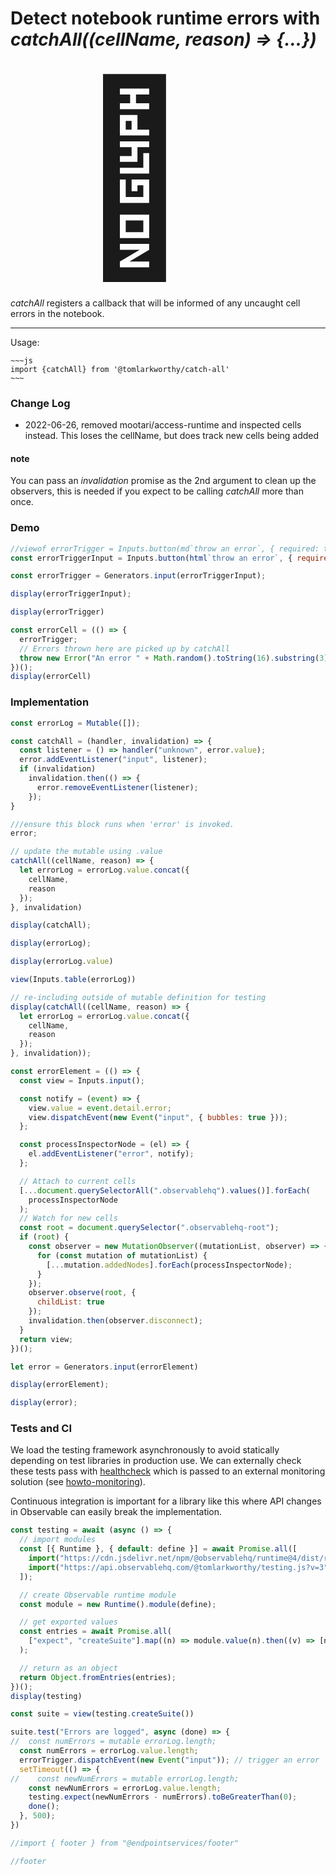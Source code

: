 # Detect notebook runtime errors with *catchAll((cellName, reason) => {...})*

<span style="font-size: 300px; padding-left: 100px">🚨</span>

<!--
https://observablehq.com/@tomlarkworthy/catch-all
-->


*catchAll* registers a callback that will be informed of any uncaught cell errors in the notebook. 

---
Usage:

```
~~~js
import {catchAll} from '@tomlarkworthy/catch-all'
~~~
```

### Change Log

- 2022-06-26, removed mootari/access-runtime and inspected cells instead. This loses the cellName, but does track new cells being added
  

#### note

You can pass an *invalidation* promise as the 2nd argument to clean up the observers, this is needed if you expect to be calling *catchAll* more than once.

### Demo

<!--
// FIGURE OUT HOW TO LINK TO MUTABLE SO THAT ITS VALUE CHANGES
// const errorTriggerEl = Mutable(null);
-->

```js echo
//viewof errorTrigger = Inputs.button(md`throw an error`, { required: true })
const errorTriggerInput = Inputs.button(html`throw an error`, { required: true })

const errorTrigger = Generators.input(errorTriggerInput);
```

```js echo
display(errorTriggerInput);
```

```js echo
display(errorTrigger)
```

```js echo
const errorCell = (() => {
  errorTrigger;
  // Errors thrown here are picked up by catchAll
  throw new Error("An error " + Math.random().toString(16).substring(3));
})();
display(errorCell)
```



### Implementation

```js echo
const errorLog = Mutable([]);

const catchAll = (handler, invalidation) => {
  const listener = () => handler("unknown", error.value);
  error.addEventListener("input", listener);
  if (invalidation)
    invalidation.then(() => {
      error.removeEventListener(listener);
    });
}

///ensure this block runs when 'error' is invoked.
error;

// update the mutable using .value
catchAll((cellName, reason) => {
  let errorLog = errorLog.value.concat({
    cellName,
    reason
  });
}, invalidation)
```



```js echo
display(catchAll);
```

```js echo
display(errorLog);
```

```js echo
display(errorLog.value)
```

```js echo
view(Inputs.table(errorLog))
```




```js echo
// re-including outside of mutable definition for testing
display(catchAll((cellName, reason) => {
  let errorLog = errorLog.value.concat({
    cellName,
    reason
  });
}, invalidation));
```




```js echo
const errorElement = (() => {
  const view = Inputs.input();

  const notify = (event) => {
    view.value = event.detail.error;
    view.dispatchEvent(new Event("input", { bubbles: true }));
  };

  const processInspectorNode = (el) => {
    el.addEventListener("error", notify);
  };

  // Attach to current cells
  [...document.querySelectorAll(".observablehq").values()].forEach(
    processInspectorNode
  );
  // Watch for new cells
  const root = document.querySelector(".observablehq-root");
  if (root) {
    const observer = new MutationObserver((mutationList, observer) => {
      for (const mutation of mutationList) {
        [...mutation.addedNodes].forEach(processInspectorNode);
      }
    });
    observer.observe(root, {
      childList: true
    });
    invalidation.then(observer.disconnect);
  }
  return view;
})();

let error = Generators.input(errorElement)
```

```js echo
display(errorElement);
```

```js echo
display(error);
```



### Tests and CI

We load the testing framework asynchronously to avoid statically depending on test libraries in production use. We can externally check these tests pass with [healthcheck](https://webcode.run/observablehq.com/@endpointservices/healthcheck?target=%40tomlarkworthy%2Fcatch-all&excludes=errorCell&wait=5) which is passed to an external monitoring solution (see [howto-monitoring](https://observablehq.com/@tomlarkworthy/howto-monitoring)).

Continuous integration is important for a library like this where API changes in Observable can easily break the implementation.

```js echo
const testing = await (async () => {
  // import modules
  const [{ Runtime }, { default: define }] = await Promise.all([
    import("https://cdn.jsdelivr.net/npm/@observablehq/runtime@4/dist/runtime.js"),
    import("https://api.observablehq.com/@tomlarkworthy/testing.js?v=3")
  ]);

  // create Observable runtime module
  const module = new Runtime().module(define);

  // get exported values
  const entries = await Promise.all(
    ["expect", "createSuite"].map((n) => module.value(n).then((v) => [n, v]))
  );

  // return as an object
  return Object.fromEntries(entries);
})();
display(testing)
```

```js echo
const suite = view(testing.createSuite())
```

<!---
Investigate MUTABLE and use of .value
--->

```js echo
suite.test("Errors are logged", async (done) => {
//  const numErrors = mutable errorLog.length;
  const numErrors = errorLog.value.length;
  errorTrigger.dispatchEvent(new Event("input")); // trigger an error
  setTimeout(() => {
//    const newNumErrors = mutable errorLog.length;
    const newNumErrors = errorLog.value.length;
    testing.expect(newNumErrors - numErrors).toBeGreaterThan(0);
    done();
  }, 500);
})

```


```js
//import { footer } from "@endpointservices/footer"
```

```js
//footer
```

